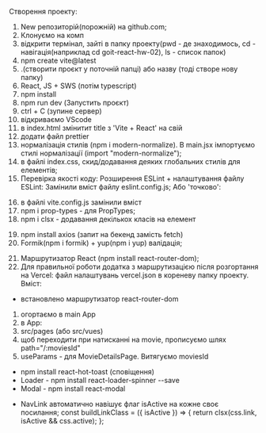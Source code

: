 Створення проекту:

1. New репозиторій(порожній) на github.com;
2. Клонуємо на комп
3. відкрити термінал, зайті в папку проекту(pwd - де знаходимось, cd -
   навігація(наприклад cd goit-react-hw-02), ls - список папок)
4. npm create vite@latest
5. .(створити проєкт у поточній папці) або назву (тоді створе нову папку)
6. React, JS + SWS (потім typescript)
7. npm install
8. npm run dev (Запустить проєкт)
9. ctrl + С (зупине сервер)
10. відкриваємо VScode
11. в index.html змінитит title з 'Vite + React' на свій
12. додати файл prettier
13. нормалізація стилів (npm i modern-normalize). В main.jsx імпортуємо стилі
    нормалізації (import "modern-normalize");
14. в файлі index.css, скид/додавання деяких глобальних стилів для елементів;
15. Перевірка якості коду: Розширення ESLint + налаштування файлу ESLint: Замінили вміст файлу eslint.config.js; Або 'точково':
<!-- rules: {
...
"react/prop-types": 0,
...
} -->
16. в файлі vite.config.js замінили вміст
17. npm i prop-types - для PropTypes;
18. npm i clsx - додавання декількох класів на елемент
<!--  -->
19. npm install axios (запит на бекенд замість fetch)
20. Formik(npm i formik) + yup(npm i yup) валідація;

<!--h/w-5  -->

21. Маршрутизатор React (npm install react-router-dom);
22. Для правильної роботи додатка з маршрутизацією після розгортання на Vercel: файл налаштувань vercel.json в кореневу папку проекту. Вміст:
<!-- {
  "rewrites":  [
    {"source": "/(.*)", "destination": "/"}
  ]
} -->

<!-- фільми з сервісу TMDB (https://www.themoviedb.org) -->
<!-- API Key: b16acf67b085ef63f730716a5f3f661c -->

<!-- Для роботи маршрутизатора *** -->

- встановлено маршрутизатор react-router-dom

1. огортаємо в main App <BrowserRouter>
2. в App: <Routes><Route path='' element={}></Route></Routes>
3. src/pages (або src/vues)
4. щоб переходити при натисканні на movie, прописуємо шлях path="/:moviesId"
5. useParams - для MovieDetailsPage. Витягуємо moviesId

<!--  ------>

- npm install react-hot-toast (сповіщення)
- Loader - npm install react-loader-spinner --save
- Modal - npm install react-modal

<!-- стилізація активного лінка  -->
<!-- buildLinkClass додати на <NavLink> -->

- NavLink автоматично навішує флаг isActive на кожне своє посилання;
  const buildLinkClass = ({ isActive }) => {
  return clsx(css.link, isActive && css.active);
  };

